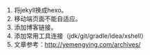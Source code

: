 1. 将jekyll换成hexo。
3. 移动端页面不能自适应。
4. 添加博客链接。
5. 添加常用工具连接（jdk/git/gradle/idea/xshell）
6. 文章参考：http://yemengying.com/archives/

